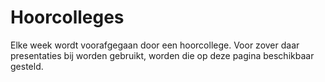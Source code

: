 # Hoorcolleges

Elke week wordt voorafgegaan door een hoorcollege. Voor zover daar presentaties bij worden gebruikt, worden die op deze pagina beschikbaar gesteld.


